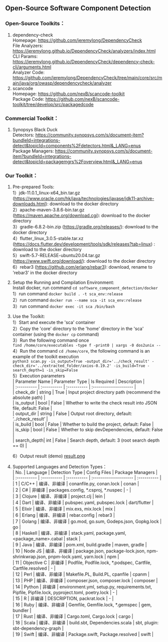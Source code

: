 ## Open-Source Software Component Detection

### Open-Source Toolkits：  
1. dependency-check  
   Homepage: https://github.com/jeremylong/DependencyCheck  
   File Analyzers: https://jeremylong.github.io/DependencyCheck/analyzers/index.html  
   CLI Params: https://jeremylong.github.io/DependencyCheck/dependency-check-cli/arguments.html  
   Analyzer Code: https://github.com/jeremylong/DependencyCheck/tree/main/core/src/main/java/org/owasp/dependencycheck/analyzer  
2. scancode  
   Homepage: https://github.com/nexB/scancode-toolkit  
   Package Code: https://github.com/nexB/scancode-toolkit/tree/develop/src/packagedcode

### Commercial Toolkit：  
1. Synopsys Black Duck   
   Detectors: https://community.synopsys.com/s/document-item?bundleId=integrations-detect&topicId=components%2Fdetectors.html&_LANG=enus   
   Package Managers:  https://community.synopsys.com/s/document-item?bundleId=integrations-detect&topicId=packagemgrs%2Foverview.html&_LANG=enus  

### Our Toolkit：
1. Pre-prepared Tools:  
   1）jdk-11.0.1_linux-x64_bin.tar.gz (https://www.oracle.com/hk/java/technologies/javase/jdk11-archive-downloads.html): download to the docker directory  
   2）apache-maven-3.8.6-bin.tar.gz (https://maven.apache.org/download.cgi): download to the docker directory  
   3）gradle-6.8.2-bin.zip (https://gradle.org/releases/): download to the docker directory  
   4）flutter_linux_3.0.5-stable.tar.xz (https://docs.flutter.dev/development/tools/sdk/releases?tab=linux) : download to the docker directory  
   5）swift-5.7-RELEASE-ubuntu20.04.tar.gz (https://www.swift.org/download/): download to the docker directory  
   6）rebar3 (https://github.com/erlang/rebar3): download, rename to 'rebar3' in the docker directory  
2. Setup the Running and Compilation Environment:  
   Install docker, run command `cd software_component_detection/docker`  
   1）run command `docker build . -t sca_env:release`  
   2）run command `docker run --name sca -it sca_env:release`  
   3）run command `docker exec -it sca /bin/bash`  
3. Use the Toolkit:  
   1）Start and execute the 'sca' container  
   2）Copy the 'core' directory to the 'home' directory in the 'sca' container (using the `docker cp` command)  
   3）Run the following command once  
   `find /home/core/executables -type f -print0 | xargs -0 dos2unix --`  
   4）Run the command `cd /home/core`, the following command is an example of the toolkit execution  
   `python3 scan.py -is_output=True -output_dir='../check_result' -check_dir='../extracted_folder/axios-0.19.2' -is_build=True -search_depth=1 -is_skip=False`  
   5）Execution parameters   
   | Parameter Name      | Parameter Type     | Is Required      | Description               |   
   | :---------- | :---------- | :---------- | :-------------------- |     
   | check_dir   | string      | True           | Input project directory path (recommend the absolute path)        |  
   | is_output   | bool        | False           | Whether to write the check result into JSON file, default: False |    
   | output_dir  | string      | False           | Output root directory, default: ‘../check_result’ |    
   | is_build    | bool        | False           | Whether to build the project, default: False             |   
   | is_skip     | bool        | False           | Whether to skip devDependencies, default: False     |  
   | search_depth| int         | False           | Search depth, default: 3 (root search depth == 0)      |
   
   6）Output result (demo) [result.png](https://github.com/DRong1121/software_component_detection/result.png)

4. Supported Languages and Detection Types：   
   | No.        | Language       | Detection Type      |  Config Files      | Package Managers     |   
   | :---------- | :---------- | :---------- | :-------------------- | :---------- |  
   | 1           | C/C++       | 编译、非编译   | conanfile.py, conan.lock | conan |   
   | 2           | C#          | 非编译        | packages.config, *.csproj, *.nuspec  | - |   
   | 3           | Clojure     | 编译、非编译   | project.clj | lein |  
   | 4           | Dart        | 编译、非编译   | pubspec.yaml, pubspec.lock | dart/flutter |  
   | 5           | Elixir      | 编译、非编译   | mix.exs, mix.lock | mix |  
   | 6           | Erlang      | 编译、非编译   | rebar.config | rebar3 |  
   | 7           | Golang      | 编译、非编译   | go.mod, go.sum, Godeps.json, Gopkg.lock | go |  
   | 8           | Haskell     | 编译、非编译   | stack.yaml, package.yaml, <package_name>.cabal | stack |  
   | 9           | Java        | 编译、非编译   | pom.xml, build.gradle | maven, gradle |  
   | 10          | Node JS     | 编译、非编译   | package.json, package-lock.json, npm-shrinkwrap.json, pnpm-lock.yaml, yarn.lock | npm |  
   | 11          | Objective C | 非编译        | Podfile, Podfile.lock, *.podspec, Cartfile, Cartfile.resolved | - |  
   | 12          | Perl        | 编译、非编译   | Makefile.PL, Build.PL, cpanfile | cpanm |  
   | 13          | PHP         | 编译、非编译   | composer.json, composer.lock | composer |  
   | 14          | Python      | 非编译        | environment.yml, setup.py, requirements.txt, Pipfile, Pipfile.lock, pyproject.toml, poetry.lock | - |   
   | 15          | R           | 非编译        | DESCRIPTION, packrat.lock | - |   
   | 16          | Ruby        | 编译、非编译   | Gemfile, Gemfile.lock, *.gemspec | gem, bundler |   
   | 17          | Rust        | 编译、非编译   | Cargo.toml, Cargo.lock | cargo |   
   | 18          | Scala       | 编译、非编译   | build.sbt, Dependencies.scala  | sbt, plugin: sbt-dependency-graph |   
   | 19          | Swift       | 编译、非编译   | Package.swift, Package.resolved  | swift |  
